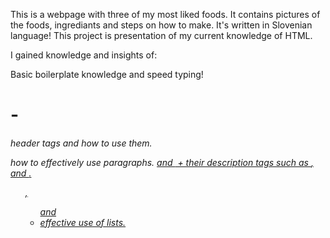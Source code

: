 This is a webpage with three of my most liked foods. It contains pictures of the foods, ingrediants and steps on how to make. It's written in Slovenian language!
This project is presentation of my current knowledge of HTML.

I gained knowledge and insights of:

Basic boilerplate knowledge and speed typing!
<h1> - <h6> header tags and how to use them.
<p> how to effectively use paragraphs.
<a href> and <img src> + their description tags such as <alt>, <height> and <width>.
<ol>, <ul> and <li> effective use of lists.